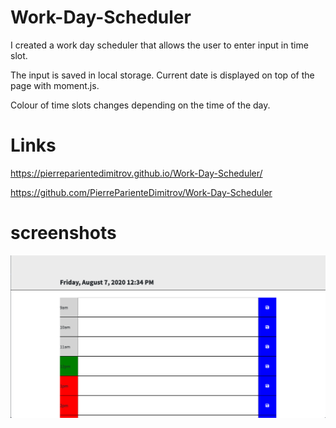 # Work-Day-Scheduler

I created a work day scheduler that allows the user to enter input in time slot. 

The input is saved in local storage. Current date is displayed on top of the page with moment.js. 

Colour of time slots changes depending on the time of the day. 


# Links

https://pierreparientedimitrov.github.io/Work-Day-Scheduler/

https://github.com/PierreParienteDimitrov/Work-Day-Scheduler


# screenshots

![](assets/images/screenshot.png)